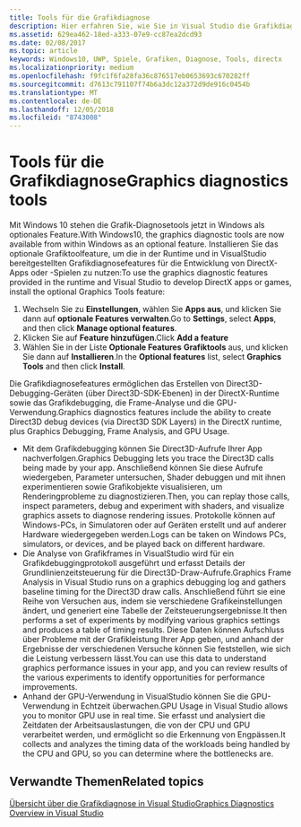 ```yaml
---
title: Tools für die Grafikdiagnose
description: Hier erfahren Sie, wie Sie in Visual Studio die Grafikdiagnosefeatures, einschließlich Grafikdebugging, Analyse von Grafikframes und GPU-Verwendung, abrufen und verwenden.
ms.assetid: 629ea462-18ed-a333-07e9-cc87ea2dcd93
ms.date: 02/08/2017
ms.topic: article
keywords: Windows10, UWP, Spiele, Grafiken, Diagnose, Tools, directx
ms.localizationpriority: medium
ms.openlocfilehash: f9fc1f6fa28fa36c876517eb0653693c670282ff
ms.sourcegitcommit: d7613c791107f74b6a3dc12a372d9de916c0454b
ms.translationtype: MT
ms.contentlocale: de-DE
ms.lasthandoff: 12/05/2018
ms.locfileid: "8743008"
---
```

# <a name="graphics-diagnostics-tools"></a><span data-ttu-id="61011-104">Tools für die Grafikdiagnose</span><span class="sxs-lookup"><span data-stu-id="61011-104">Graphics diagnostics tools</span></span>



<span data-ttu-id="61011-105">Mit Windows 10 stehen die Grafik-Diagnosetools jetzt in Windows als optionales Feature.</span><span class="sxs-lookup"><span data-stu-id="61011-105">With Windows10, the graphics diagnostic tools are now available from within Windows as an optional feature.</span></span> <span data-ttu-id="61011-106">Installieren Sie das optionale Grafiktoolfeature, um die in der Runtime und in VisualStudio bereitgestellten Grafikdiagnosefeatures für die Entwicklung von DirectX-Apps oder -Spielen zu nutzen:</span><span class="sxs-lookup"><span data-stu-id="61011-106">To use the graphics diagnostic features provided in the runtime and Visual Studio to develop DirectX apps or games, install the optional Graphics Tools feature:</span></span>

1.  <span data-ttu-id="61011-107">Wechseln Sie zu **Einstellungen**, wählen Sie **Apps aus**, und klicken Sie dann auf **optionale Features verwalten**.</span><span class="sxs-lookup"><span data-stu-id="61011-107">Go to **Settings**, select **Apps**, and then click **Manage optional features**.</span></span>
2.  <span data-ttu-id="61011-108">Klicken Sie auf **Feature hinzufügen**.</span><span class="sxs-lookup"><span data-stu-id="61011-108">Click **Add a feature**</span></span>   
3.  <span data-ttu-id="61011-109">Wählen Sie in der Liste **Optionale Features** **Grafiktools** aus, und klicken Sie dann auf **Installieren**.</span><span class="sxs-lookup"><span data-stu-id="61011-109">In the **Optional features** list, select **Graphics Tools** and then click **Install**.</span></span>

<span data-ttu-id="61011-110">Die Grafikdiagnosefeatures ermöglichen das Erstellen von Direct3D-Debugging-Geräten (über Direct3D-SDK-Ebenen) in der DirectX-Runtime sowie das Grafikdebugging, die Frame-Analyse und die GPU-Verwendung.</span><span class="sxs-lookup"><span data-stu-id="61011-110">Graphics diagnostics features include the ability to create Direct3D debug devices (via Direct3D SDK Layers) in the DirectX runtime, plus Graphics Debugging, Frame Analysis, and GPU Usage.</span></span>

-   <span data-ttu-id="61011-111">Mit dem Grafikdebugging können Sie Direct3D-Aufrufe Ihrer App nachverfolgen.</span><span class="sxs-lookup"><span data-stu-id="61011-111">Graphics Debugging lets you trace the Direct3D calls being made by your app.</span></span> <span data-ttu-id="61011-112">Anschließend können Sie diese Aufrufe wiedergeben, Parameter untersuchen, Shader debuggen und mit ihnen experimentieren sowie Grafikobjekte visualisieren, um Renderingprobleme zu diagnostizieren.</span><span class="sxs-lookup"><span data-stu-id="61011-112">Then, you can replay those calls, inspect parameters, debug and experiment with shaders, and visualize graphics assets to diagnose rendering issues.</span></span> <span data-ttu-id="61011-113">Protokolle können auf Windows-PCs, in Simulatoren oder auf Geräten erstellt und auf anderer Hardware wiedergegeben werden.</span><span class="sxs-lookup"><span data-stu-id="61011-113">Logs can be taken on Windows PCs, simulators, or devices, and be played back on different hardware.</span></span>
-   <span data-ttu-id="61011-114">Die Analyse von Grafikframes in VisualStudio wird für ein Grafikdebuggingprotokoll ausgeführt und erfasst Details der Grundlinienzeitsteuerung für die Direct3D-Draw-Aufrufe.</span><span class="sxs-lookup"><span data-stu-id="61011-114">Graphics Frame Analysis in Visual Studio runs on a graphics debugging log and gathers baseline timing for the Direct3D draw calls.</span></span> <span data-ttu-id="61011-115">Anschließend führt sie eine Reihe von Versuchen aus, indem sie verschiedene Grafikeinstellungen ändert, und generiert eine Tabelle der Zeitsteuerungsergebnisse.</span><span class="sxs-lookup"><span data-stu-id="61011-115">It then performs a set of experiments by modifying various graphics settings and produces a table of timing results.</span></span> <span data-ttu-id="61011-116">Diese Daten können Aufschluss über Probleme mit der Grafikleistung Ihrer App geben, und anhand der Ergebnisse der verschiedenen Versuche können Sie feststellen, wie sich die Leistung verbessern lässt.</span><span class="sxs-lookup"><span data-stu-id="61011-116">You can use this data to understand graphics performance issues in your app, and you can review results of the various experiments to identify opportunities for performance improvements.</span></span>
-   <span data-ttu-id="61011-117">Anhand der GPU-Verwendung in VisualStudio können Sie die GPU-Verwendung in Echtzeit überwachen.</span><span class="sxs-lookup"><span data-stu-id="61011-117">GPU Usage in Visual Studio allows you to monitor GPU use in real time.</span></span> <span data-ttu-id="61011-118">Sie erfasst und analysiert die Zeitdaten der Arbeitsauslastungen, die von der CPU und GPU verarbeitet werden, und ermöglicht so die Erkennung von Engpässen.</span><span class="sxs-lookup"><span data-stu-id="61011-118">It collects and analyzes the timing data of the workloads being handled by the CPU and GPU, so you can determine where the bottlenecks are.</span></span>

## <a name="related-topics"></a><span data-ttu-id="61011-119">Verwandte Themen</span><span class="sxs-lookup"><span data-stu-id="61011-119">Related topics</span></span>


[<span data-ttu-id="61011-120">Übersicht über die Grafikdiagnose in Visual Studio</span><span class="sxs-lookup"><span data-stu-id="61011-120">Graphics Diagnostics Overview in Visual Studio</span></span>](http://go.microsoft.com/fwlink/p/?LinkID=526382)

 

 




